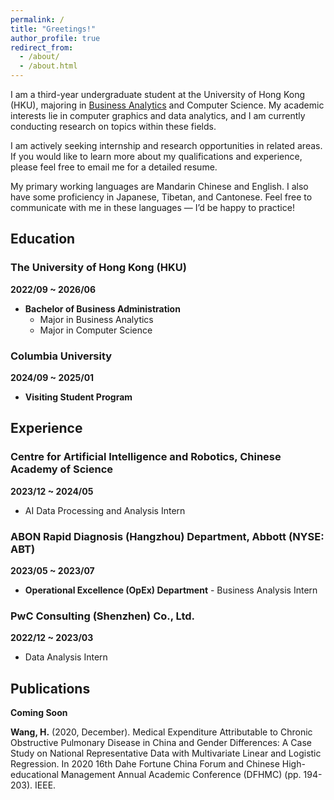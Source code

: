 ```yaml
---
permalink: /
title: "Greetings!"
author_profile: true
redirect_from: 
  - /about/
  - /about.html
---
```


I am a third-year undergraduate student at the University of Hong Kong (HKU), majoring in [Business Analytics](https://ug.hkubs.hku.hk/programme/bba-ba) and Computer Science. My academic interests lie in computer graphics and data analytics, and I am currently conducting research on topics within these fields.

I am actively seeking internship and research opportunities in related areas. If you would like to learn more about my qualifications and experience, please feel free to email me for a detailed resume.

My primary working languages are Mandarin Chinese and English. I also have some proficiency in Japanese, Tibetan, and Cantonese. Feel free to communicate with me in these languages — I’d be happy to practice!


## Education

### The University of Hong Kong (HKU) 
**2022/09 ~ 2026/06**  
- **Bachelor of Business Administration**
  - Major in Business Analytics
  - Major in Computer Science

### Columbia University  
**2024/09 ~ 2025/01**  
- **Visiting Student Program**


## Experience

### Centre for Artificial Intelligence and Robotics, Chinese Academy of Science
**2023/12 ~ 2024/05**
- AI Data Processing and Analysis Intern

### ABON Rapid Diagnosis (Hangzhou) Department, Abbott (NYSE: ABT)
**2023/05 ~ 2023/07**
- **Operational Excellence (OpEx) Department** - Business Analysis Intern

### PwC Consulting (Shenzhen) Co., Ltd.
**2022/12 ~ 2023/03**
- Data Analysis Intern

## Publications

**Coming Soon**

**Wang, H.** (2020, December). Medical Expenditure Attributable to Chronic Obstructive Pulmonary Disease in China and Gender Differences: A Case Study on National Representative Data with Multivariate Linear and Logistic Regression. In 2020 16th Dahe Fortune China Forum and Chinese High-educational Management Annual Academic Conference (DFHMC) (pp. 194-203). IEEE.